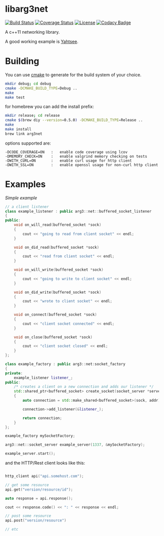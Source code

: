 libarg3net
==========

[![Build Status](http://img.shields.io/travis/deadcoda/arg3net.svg)](https://travis-ci.org/deadcoda/arg3net)
[![Coverage Status](https://coveralls.io/repos/deadcoda/arg3net/badge.svg?branch=master&service=github)](https://coveralls.io/github/deadcoda/arg3net?branch=master)
[![License](http://img.shields.io/:license-mit-blue.svg)](http://deadcoda.mit-license.org)
[![Codacy Badge](https://api.codacy.com/project/badge/grade/05b15cb5df19490b9b779067cf3d648e)](https://www.codacy.com/app/c0der78/arg3net)

A c++11 networking library.

A good working example is [Yahtsee](http://github.com/deadcoda/yahtsee).

Building
========

You can use [cmake](https://cmake.org) to generate for the build system of your choice.

```bash
mkdir debug; cd debug
cmake -DCMAKE_BUILD_TYPE=Debug ..
make
make test
```

for homebrew you can add the install prefix:

```bash
mkdir release; cd release
cmake $(brew diy --version=0.5.0) -DCMAKE_BUILD_TYPE=Release ..
make
make install
brew link arg3net
```

options supported are:

    -DCODE_COVERAGE=ON   :   enable code coverage using lcov
    -DMEMORY_CHECK=ON    :   enable valgrind memory checking on tests
    -DWITH_CURL=ON       :   enable curl usage for http client
    -DWITH_SSL=ON        :   enable openssl usage for non-curl http client

Examples
========

*Simple example*

```c++
// a client listener
class example_listener : public arg3::net::buffered_socket_listener
{
public:
    void on_will_read(buffered_socket *sock) 
    {
    	cout << "going to read from client socket" << endl;
  	}

    void on_did_read(buffered_socket *sock) 
    {
    	cout << "read from client socket" << endl;
    }

    void on_will_write(buffered_socket *sock) 
    {
    	cout << "going to write to client socket" << endl;
    }

    void on_did_write(buffered_socket *sock)
    {
    	cout << "wrote to client socket" << endl;
    }

    void on_connect(buffered_socket *sock) 
    {
    	cout << "client socket connected" << endl;
    }

    void on_close(buffered_socket *sock) 
    {
    	cout << "client socket closed" << endl;
    }
};

class example_factory : public arg3::net:socket_factory
{
private:
	example_listener listener_;
public:
    /* creates a client on a new connection and adds our listener */
    std::shared_ptr<buffered_socket> create_socket(socket_server *server, SOCKET sock, const sockaddr_in &addr) 
    {
    	auto connection = std::make_shared<buffered_socket>(sock, addr);

    	connection->add_listener(&listener_);

    	return connection;
	}
};

example_factory mySocketFactory;

arg3::net::socket_server example_server(1337, &mySocketFactory);

example_server.start(); 
```

and the HTTP/Rest client looks like this:

```c++

http_client api("api.somehost.com");

// get some resource
api.get("version/resource/id");

auto response = api.response();

cout << response.code() << ": " << response << endl;

// post some resource
api.post("version/resource")

// etc
```

